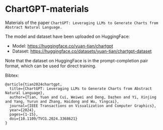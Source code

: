 # ChartGPT-materials

Materials of the paper `ChartGPT: Leveraging LLMs to Generate Charts from Abstract Natural Language.` 

The model and dataset have been uploaded on HuggingFace:

 * Model: https://huggingface.co/yuan-tian/chartgpt
 * Dataset: https://huggingface.co/datasets/yuan-tian/chartgpt-dataset

Note that the dataset on HuggingFace is in the prompt-completion pair format, which can be used for direct training.

Bibtex: 

```
@article{tian2024chartgpt,
  title={ChartGPT: Leveraging LLMs to Generate Charts from Abstract Natural Language},
  author={Tian, Yuan and Cui, Weiwei and Deng, Dazhen and Yi, Xinjing and Yang, Yurun and Zhang, Haidong and Wu, Yingcai},
  journal={IEEE Transactions on Visualization and Computer Graphics},
  year={2024},
  pages={1-15},
  doi={10.1109/TVCG.2024.3368621}
}
```
